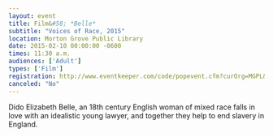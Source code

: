 ```yaml
---
layout: event
title: Film&#58; *Belle*
subtitle: "Voices of Race, 2015"
location: Morton Grove Public Library
date: 2015-02-10 00:00:00 -0600
times: 11:30 a.m.
audiences: ['Adult']
types: ['Film']
registration: http://www.eventkeeper.com/code/popevent.cfm?curOrg=MGPL&curApp=events&eID=3715760&thisDate=NO_DATE
canceled: "No"
---
```

Dido Elizabeth Belle, an 18th century English woman of mixed race falls in love with an idealistic young lawyer, and together they help to end slavery in England.
